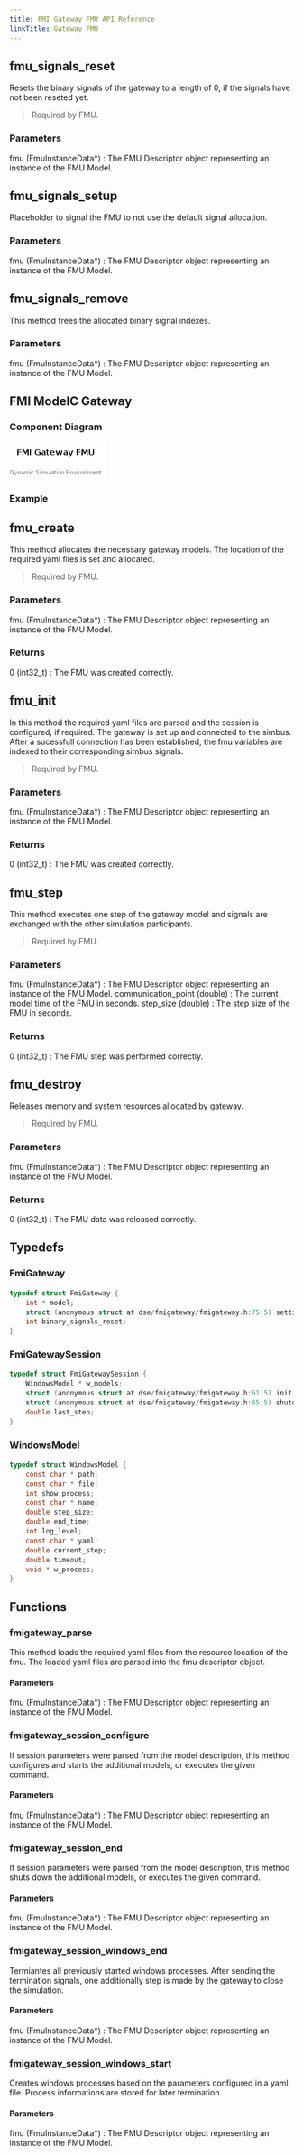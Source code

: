 ```yaml
---
title: FMI Gateway FMU API Reference
linkTitle: Gateway FMU
---
```

## fmu_signals_reset


Resets the binary signals of the gateway to a length of 0, if the signals have
not been reseted yet.

> Required by FMU.

### Parameters

fmu (FmuInstanceData*)
: The FMU Descriptor object representing an instance of the FMU Model.



## fmu_signals_setup


Placeholder to signal the FMU to not use the default signal allocation.

### Parameters

fmu (FmuInstanceData*)
: The FMU Descriptor object representing an instance of the FMU Model.



## fmu_signals_remove


This method frees the allocated binary signal indexes.

### Parameters

fmu (FmuInstanceData*)
: The FMU Descriptor object representing an instance of the FMU Model.



## FMI ModelC Gateway



### Component Diagram

<div hidden>

```
@startuml fmigateway-component

title FMI Gateway FMU

center footer Dynamic Simulation Environment

@enduml
```

</div>

![](fmigateway-component.png)


### Example




## fmu_create


This method allocates the necessary gateway models. The location of the required
yaml files is set and allocated.

> Required by FMU.

### Parameters

fmu (FmuInstanceData*)
: The FMU Descriptor object representing an instance of the FMU Model.

### Returns

0 (int32_t)
: The FMU was created correctly.



## fmu_init


In this method the required yaml files are parsed and the session is configured,
if required. The gateway is set up and connected to the simbus. After a
sucessfull connection has been established, the fmu variables are indexed to
their corresponding simbus signals.

> Required by FMU.

### Parameters

fmu (FmuInstanceData*)
: The FMU Descriptor object representing an instance of the FMU Model.

### Returns

0 (int32_t)
: The FMU was created correctly.



## fmu_step


This method executes one step of the gateway model and signals are exchanged
with the other simulation participants.

> Required by FMU.

### Parameters

fmu (FmuInstanceData*)
: The FMU Descriptor object representing an instance of the FMU Model.
communication_point (double)
: The current model time of the FMU in seconds.
step_size (double)
: The step size of the FMU in seconds.

### Returns

0 (int32_t)
: The FMU step was performed correctly.




## fmu_destroy


Releases memory and system resources allocated by gateway.

> Required by FMU.

### Parameters

fmu (FmuInstanceData*)
: The FMU Descriptor object representing an instance of the FMU Model.

### Returns

0 (int32_t)
: The FMU data was released correctly.



## Typedefs

### FmiGateway

```c
typedef struct FmiGateway {
    int * model;
    struct (anonymous struct at dse/fmigateway/fmigateway.h:75:5) settings;
    int binary_signals_reset;
}
```

### FmiGatewaySession

```c
typedef struct FmiGatewaySession {
    WindowsModel * w_models;
    struct (anonymous struct at dse/fmigateway/fmigateway.h:61:5) init;
    struct (anonymous struct at dse/fmigateway/fmigateway.h:65:5) shutdown;
    double last_step;
}
```

### WindowsModel

```c
typedef struct WindowsModel {
    const char * path;
    const char * file;
    int show_process;
    const char * name;
    double step_size;
    double end_time;
    int log_level;
    const char * yaml;
    double current_step;
    double timeout;
    void * w_process;
}
```

## Functions

### fmigateway_parse

This method loads the required yaml files from the resource location of the fmu.
The loaded yaml files are parsed into the fmu descriptor object.

#### Parameters

fmu (FmuInstanceData*)
: The FMU Descriptor object representing an instance of the FMU Model.



### fmigateway_session_configure

If session parameters were parsed from the model description, this method
configures and starts the additional models, or executes the given command.

#### Parameters

fmu (FmuInstanceData*)
: The FMU Descriptor object representing an instance of the FMU Model.



### fmigateway_session_end

If session parameters were parsed from the model description, this method
shuts down the additional models, or executes the given command.

#### Parameters

fmu (FmuInstanceData*)
: The FMU Descriptor object representing an instance of the FMU Model.



### fmigateway_session_windows_end

Termiantes all previously started windows processes.
After sending the termination signals, one additionally
step is made by the gateway to close the simulation.

#### Parameters

fmu (FmuInstanceData*)
: The FMU Descriptor object representing an instance of the FMU Model.
 


### fmigateway_session_windows_start

Creates windows processes based on the parameters
configured in a yaml file. Process informations are
stored for later termination.

#### Parameters

fmu (FmuInstanceData*)
: The FMU Descriptor object representing an instance of the FMU Model.
 


